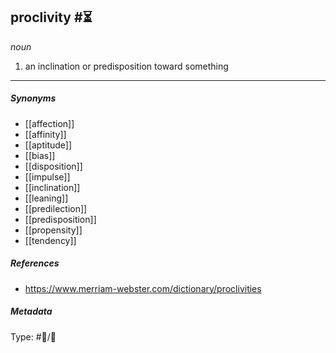 ## proclivity #⏳ 

_noun_

1. an inclination or predisposition toward something

___

##### Synonyms

-   [[affection]]
-   [[affinity]]
-   [[aptitude]]
-   [[bias]]
-   [[disposition]]
-   [[impulse]]
-   [[inclination]]
-   [[leaning]]
-   [[predilection]]
-   [[predisposition]]
-   [[propensity]]
-   [[tendency]]

##### References 

- https://www.merriam-webster.com/dictionary/proclivities

##### Metadata

Type: #💬/💬 